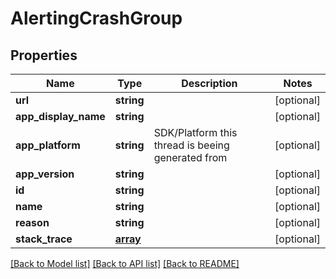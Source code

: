 # AlertingCrashGroup

## Properties
Name | Type | Description | Notes
------------ | ------------- | ------------- | -------------
**url** | **string** |  | [optional] 
**app_display_name** | **string** |  | [optional] 
**app_platform** | **string** | SDK/Platform this thread is beeing generated from | [optional] 
**app_version** | **string** |  | [optional] 
**id** | **string** |  | [optional] 
**name** | **string** |  | [optional] 
**reason** | **string** |  | [optional] 
**stack_trace** | [**array**](.md) |  | [optional] 

[[Back to Model list]](../README.md#documentation-for-models) [[Back to API list]](../README.md#documentation-for-api-endpoints) [[Back to README]](../README.md)

